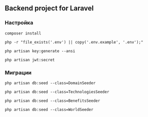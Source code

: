 ## Backend project for Laravel

### Настройка
`composer install`

`php -r "file_exists('.env') || copy('.env.example', '.env');"`

`php artisan key:generate --ansi`

`php artisan jwt:secret`

### Миграции
`php artisan db:seed --class=DomainSeeder`

`php artisan db:seed --class=TechnologiesSeeder`

`php artisan db:seed --class=BenefitsSeeder`

`php artisan db:seed --class=WorldSeeder`
